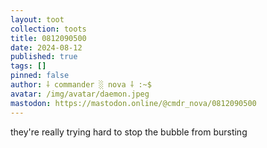```yaml
---
layout: toot
collection: toots
title: 0812090500
date: 2024-08-12
published: true
tags: []
pinned: false
author: ⸸ commander ░ nova ⸸ :~$
avatar: /img/avatar/daemon.jpeg
mastodon: https://mastodon.online/@cmdr_nova/0812090500
---
```


they're really trying hard to stop the bubble from bursting
